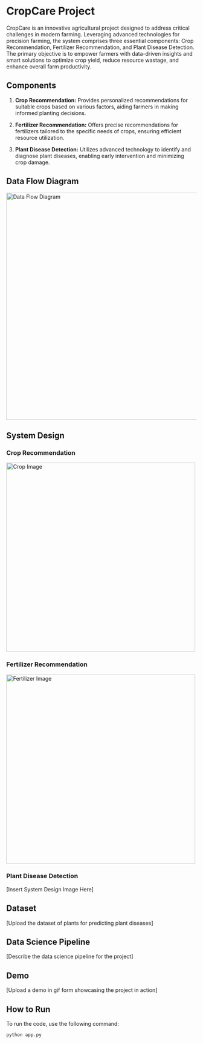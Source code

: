 # CropCare Project

CropCare is an innovative agricultural project designed to address critical challenges in modern farming. Leveraging advanced technologies for precision farming, the system comprises three essential components: Crop Recommendation, Fertilizer Recommendation, and Plant Disease Detection. The primary objective is to empower farmers with data-driven insights and smart solutions to optimize crop yield, reduce resource wastage, and enhance overall farm productivity.

## Components

1. **Crop Recommendation:** Provides personalized recommendations for suitable crops based on various factors, aiding farmers in making informed planting decisions.

2. **Fertilizer Recommendation:** Offers precise recommendations for fertilizers tailored to the specific needs of crops, ensuring efficient resource utilization.

3. **Plant Disease Detection:** Utilizes advanced technology to identify and diagnose plant diseases, enabling early intervention and minimizing crop damage.

## Data Flow Diagram

<img src="https://github.com/m-rishab/CropCare/assets/113618652/238ec4a3-41b3-4fd7-9d12-60aef8f9b3fe.jpg" alt="Data Flow Diagram" width="600"/>

## System Design

### Crop Recommendation
<img src="https://github.com/m-rishab/CropCare/assets/113618652/bffd0913-9882-4a02-a5b4-b03e27bf112c.png" alt="Crop Image" width="500"/>

### Fertilizer Recommendation
<img src="https://github.com/m-rishab/CropCare/assets/113618652/3190badd-54a3-4196-92d5-59d04fbc9dd7.png" alt="Fertilizer Image" width="500"/>

### Plant Disease Detection
[Insert System Design Image Here]

## Dataset

[Upload the dataset of plants for predicting plant diseases]

## Data Science Pipeline

[Describe the data science pipeline for the project]

## Demo

[Upload a demo in gif form showcasing the project in action]

## How to Run

To run the code, use the following command:

```bash
python app.py
